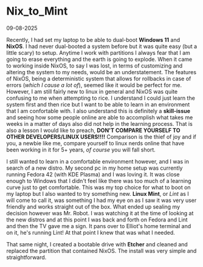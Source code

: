 # Nix\_to\_Mint
09-08-2025

Recently, I had set my laptop to be able to dual-boot **Windows 11** and **NixOS**. I had never dual-booted a system before but it was quite easy (but a little scary) to setup. Anytime I work with partitions I always fear that I am going to erase everything and the earth is going to explode. When it came to working inside NixOS, to say I was lost, in terms of customizing and altering the system to my needs, would be an understatement. The features of NixOS, being a deterministic system that allows for rollbacks in case of errors (_which I cause a lot of_), seemed like it would be perfect for me. However, I am still fairly new to linux in general and NixOS was quite confusing to me when attempting to rice. I understand I could just learn the system first and then rice but I want to be able to learn in an environment that I am confortable with. I also understand this is definitely a **skill-issue** and seeing how some people online are able to accomplish what takes me weeks in a matter of days also did not help in the learning process. That is also a lesson I would like to preach, **DON'T COMPARE YOURSELF TO OTHER DEVELOPERS/LINUX USERS!!!!** Comparison is the thief of joy and if you, a newbie like me, compare yourself to linux nerds online that have been working in it for 5+ years, _of course_ you will fall short.

I still wanted to learn in a comfortable environment however, and I was in search of a new distro. My second pc in my home setup was currently running Fedora 42 (with KDE Plasma) and I was loving it. It was close enough to Windows that I didn't feel like there was too much of a learning curve just to get comfortable. This was my top choice for what to boot on my laptop but I also wanted to try something new. **Linux Mint**, or _Lint_ as I will come to call it, was something I had my eye on as I saw it was very user friendly and works straight out of the box. What ended up sealing my decision however was Mr. Robot. I was watching it at the time of looking at the new distros and at this point I was back and forth on Fedora and Lint and then the TV gave me a sign. It pans over to Elliot's home terminal and on it, he's running Lint! At that point I knew that was what I needed.

That same night, I created a bootable drive with **Etcher** and cleaned and replaced the partition that contained NixOS. The install was very simple and straightforward. 